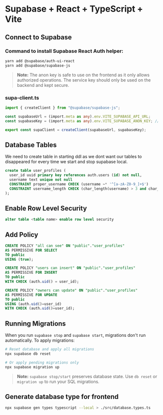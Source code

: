 # Supabase + React + TypeScript + Vite

## Connect to Supabase

### Command to install Supabase React Auth helper:

```bash
yarn add @supabase/auth-ui-react
yarn add @supabase/supabase-js
```

> **Note:** The anon key is safe to use on the frontend as it only allows authorized operations. The service key should only be used on the backend and kept secure.

### supa-client.ts

```typescript
import { createClient } from "@supabase/supabase-js";

const supabaseUrl = (import.meta as any).env.VITE_SUPABASE_API_URL;
const supabaseKey = (import.meta as any).env.VITE_SUPABASE_ANON_KEY; // Safe for frontend

export const supaClient = createClient(supabaseUrl, supabaseKey);
```

## Database Tables

We need to create table in starting ddl as we dont want our tables to disappeared for every time we start and stop supabase local.

```sql
create table user_profiles (
  user_id uuid primary key references auth.users (id) not null,
  username text unique not null
  CONSTRAINT proper_username CHECK (username ~* '^[a-zA-Z0-9_]+$')
  CONSTRAINT username_length CHECK (char_length(username) > 3 and char_length(username) < 15)
);
```

## Enable Row Level Security

```sql
alter table <table name> enable row level security
```

## Add Policy

```sql
CREATE POLICY "all can see" ON "public"."user_profiles"
AS PERMISSIVE FOR SELECT
TO public
USING (true);

CREATE POLICY "users can insert" ON "public"."user_profiles"
AS PERMISSIVE FOR INSERT
TO public
WITH CHECK (auth.uid() = user_id);

CREATE POLICY "owners can update" ON "public"."user_profiles"
AS PERMISSIVE FOR UPDATE
TO public
USING (auth.uid()=user_id)
WITH CHECK (auth.uid()=user_id);
```

## Running Migrations

When you run `supabase stop` and `supabase start`, migrations don't run automatically. To apply migrations:

```bash
# Reset database and apply all migrations
npx supabase db reset

# Or apply pending migrations only
npx supabase migration up
```

> **Note:** `supabase stop/start` preserves database state. Use `db reset` or `migration up` to run your SQL migrations.

## Generate database type for frontend

```bash
npx supabase gen types typescript --local > ./src/database.types.ts
```



